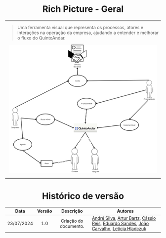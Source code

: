 <center>

# Rich Picture - Geral

</center>

---

> Uma ferramenta visual que representa os processos, atores e interações na operação da empresa, ajudando a entender e melhorar o fluxo do QuintoAndar.

<center>

<img src="https://raw.githubusercontent.com/Hunter104/requisitos-quintoandar-2024.1/main/docs/assets/RP-GeralV1-0.png?raw=true" style="width:50vw"/> 

</center>

---

<center>

# Histórico de versão

</center>

<div style="margin: 0 auto; width: fit-content;">

|    Data    | Versão |       Descrição       | Autores                                                                                                                                                                                                                                                                                 |
|:----------:|:------:|:---------------------:|-----------------------------------------------------------------------------------------------------------------------------------------------------------------------------------------------------------------------------------------------------------------------------------------|
| 23/07/2024 |  1.0   | Criação do documento. | [André Silva](https://github.com/Hunter104), [Artur Bartz](https://github.com/H0lzz), [Cássio Reis](https://github.com/csreis72), [Eduardo Sandes](https://github.com/DiceRunner714), [João Carvalho](https://github.com/joaoseisei), [Letícia Hladczuk](https://github.com/HladczukLe) |

</div>